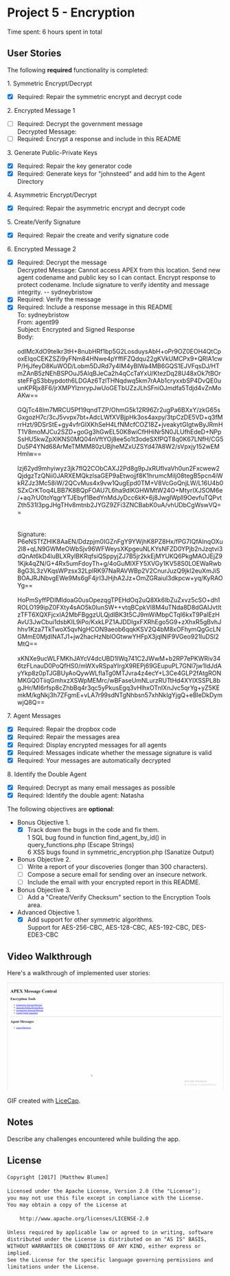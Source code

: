 # Project 5 - Encryption

Time spent: 6 hours spent in total

## User Stories

The following **required** functionality is completed:

1\. Symmetric Encrypt/Decrypt
  * [X]  Required: Repair the symmetric encrypt and decrypt code

2\. Encrypted Message 1
  * [ ]  Required: Decrypt the government message
       <br/>Decrypted Message:
  * [ ]  Required: Encrypt a response and include in this README

3\. Generate Public-Private Keys
  * [X]  Required: Repair the key generator code
  * [X]  Required: Generate keys for "johnsteed" and add him to the Agent Directory

4\. Asymmetric Encrypt/Decrypt
  * [X]  Required: Repair the asymmetric encrypt and decrypt code

5\. Create/Verify Signature
  * [X]  Required: Repair the create and verify signature code
  
6\. Encrypted Message 2
  * [X]  Required: Decrypt the message
       <br/>Decrypted Message: Cannot access APEX from this location. Send new agent codename and public key so I can contact. Encrypt response to protect codename. Include signature to verify identity and message integrity. -- sydneybristow
  * [X]  Required: Verify the message
  * [X]  Required: Include a response message in this README
       <br/>To: sydneybristow
       <br/>From: agent99
       <br/>Subject: Encrypted and Signed Response
       <br/>Body:
       <br/><br/>odIMcXdO9telkr3tH+8nubHRf1bp5G2LosduysAbH+oPr9OZ0EOH4QtCpoxElqoCEKZSZi9yFNm84HNwe4pYfflFZQdqu22gKVkUMCPx9+QRlA1cwP/HjJfeyD8KuWOD/Lobm5DJRd7y4IM4yBlWa4MB6GQS1EJVFqsDJ/HTmZAnB5zNEhBSPOuJ5AlqBJeCa2h4qCcTaYxU/KtezDq28U48xOk7tBOrsteFFgS3bbypdoth6LDGAz6TzlTHNqdwq5km7rAAb1cryxxbSP4DvQE0uunKPRjx8F6/jrXMPYlznrypJwUoGETbUZzJLhSFniOJmdfa5Tdjd4vZnMoAKw==<br/><br/>GQjTc48Im7MRCU5Pf19qndTZP/OhmG5k12R96Zr2ugPa6BXxY/zkG65sGxgozH7c/3cJ5vvpx7bt+AdcLWfXVBjpHk3os4axpy/3tpCzDE5VD+q3fMrrHzt/9DSrStE+gy4vfrGIXKhSeH4LfNMcfCOZ18Z+jveakytGIgtwByJRmHT1V8moMJCu2SZD+goGg3hGwEL50K8wiCfHHiNr5N0JLUfhEdeD+NPpSsHU5kwZpXlKNS0MQ04nVftYOj8ee5o1t3odeSXfPQT8q0K67LNfH/CG5Du5P4YNd68ArMeTMMM80zUBjheMZxUZSYd47A8W2/sVpxjy152wEMHmlw==<br/><br/>lzj62yd9mhyiwyz3jk7flQ2CObCAXJ2Pd8g9pJxRUfIvaVh0un2Fxcwew2QjdgzTzQNii0JARXEMQkzIsaGEP9aEtwojjf8K1hrumcMilj08tegB5pcn4iWkRZJz3Mc58iW/2QCvMus4x9vw1QugEpd0TM+V8VcGoQnjLW/L16U4b0SZxCrKToq4LBB7K8BQpFOAU7L6ha9dlKGHWMtW24O+MtyrIXJSOM6e/+aq7rU0toYqgrYTJEbyf1BedYnMdJyDcc6kK+6j8JwgIWpll9OevfuTQPvtZth531I3pgJHgTHv8mtnb2JYGZ9ZFi3ZNCBabK0uA/vhUDbCgWswVQ==</br>
       <br/>
       <br/>Signature:<br/>P6eNSTfZHlK8AaEN/Ddzpjm0IGZnFgY9YWjhK8PZ8Hx/fPG7IQfAInqOXu2l8+qLN9GWMeOWbSjv96WFWeysXKpgeuNLKYsNFZD0YPjb2nJzqtvi3dQnAt6kD4luBLXRyIBKRqfsiQSppyjZJ7B5jr2kkEjMYUKQ6PkgMAOJEjZ91Kjk4qZN/G+4Rx5umFdoyTh+g/4oGuMIXFY5XVGy1KV58S0LOEWaRwb8gG3L3zVKqsWPzsx32LplRK97NaRAVWBp2V2CnurJuzQ9jkl2euXmJiSBOAJRJNbvgEWe9Ms6gF4jrl3JHjhA2Jz+OmZGRaiul3dkpcw+yq/KyRAOYg==<br/><br/>HoPmSyffPDIMIdoaG0usOpezqgTPEHdOq2uQ8Xk6lbZuZxvz5cSO+dh1ROLO199ipZ0FXty4sAO5k0IunSW++vtqBCpkVl8M4uTNda8D8dGAIJvtltzTFT6XQXFjcxIA2MbFBggzULQjdIBK3t5CJ9mWiMbpCTqI6kxT9PalEzHAvU3JwCbui1dsbKIL9iPo/KxkLPZ1AJDDIgxFXRhEgo5G9+zXhxR5gBvhJhhv1Kza7TkTwoX5qvNgHCON9aeob6qqkKSV2Q4bM8xOFhymQgGcLNGMmE0MjdINATJ1+jw2hacHzNblOGtwwYHFpX3jqlNlF9VGeo921luDSl2MtQ==<br/><br/>xKNXe9ucWLFMKhJAYcV4dcUBD1IWq741C2JWwM+b2RP7ePKWRiv346tzFLnauD0PoQfHS0/mWXvRSpaYIrgX9REPj69GEupuPL7GNl7jw1IdJdAyYkp8z0pTJGBUyAoQywWLfIaTg0MTJvra4z4ecY+L3Ce4GLP2fAtgRONMKGQ0TiiqGmhxzXSWpMEMrc/wBFaseUmNLurzRUTtHd4XYIXSSPL8bgJHr/MI6rfsp8cZhbBq4r3qc5yPkusEgq3vHlhxOTnIXnJvc5qrYg+yZ5KEmkM/kgNkj3h7ZFgmE+vLA7r99sdNTgNhbsn57xhNkIgYjgQ+eBleDkDymwjQ8Q==<br/>

7\. Agent Messages
  * [X]  Required: Repair the dropbox code
  * [X]  Required: Repair the messages area
  * [X]  Required: Display encrypted messages for all agents
  * [X]  Required: Messages indicate whether the message signature is valid
  * [X]  Required: Your messages are automatically decrypted

8\. Identify the Double Agent
  * [X]  Required: Decrypt as many email messages as possible
  * [X]  Required: Identify the double agent: Natasha

The following objectives are **optional**:

* Bonus Objective 1\.
  * [X]  Track down the bugs in the code and fix them.
       <br/>1 SQL bug found in function find_agent_by_id() in query_functions.php (Escape Strings)
       <br/>6 XSS bugs found in symmetric_encryption.php (Sanatize Output)

* Bonus Objective 2\.
  * [ ]  Write a report of your discoveries (longer than 300 characters).
  * [ ]  Compose a secure email for sending over an insecure network.
  * [ ]  Include the email with your encrypted report in this README.

* Bonus Objective 3\.
  * [ ]  Add a "Create/Verify Checksum" section to the Encryption Tools area.

* Advanced Objective 1\.
  * [X]  Add support for other symmetric algorithms.
       <br/>Support for AES-256-CBC, AES-128-CBC, AES-192-CBC, DES-EDE3-CBC

## Video Walkthrough

Here's a walkthrough of implemented user stories:

<img src='apex/apex_week5.gif' title='Video Walkthrough' width='' alt='Video Walkthrough' />

GIF created with [LiceCap](http://www.cockos.com/licecap/).

## Notes

Describe any challenges encountered while building the app.

## License

    Copyright [2017] [Matthew Blumen]

    Licensed under the Apache License, Version 2.0 (the "License");
    you may not use this file except in compliance with the License.
    You may obtain a copy of the License at

        http://www.apache.org/licenses/LICENSE-2.0

    Unless required by applicable law or agreed to in writing, software
    distributed under the License is distributed on an "AS IS" BASIS,
    WITHOUT WARRANTIES OR CONDITIONS OF ANY KIND, either express or implied.
    See the License for the specific language governing permissions and
    limitations under the License.
